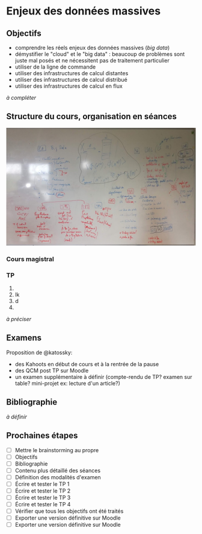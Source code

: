 # Enjeux des données massives

## Objectifs

- comprendre les réels enjeux des données massives (_big data_)
- démystifier le "cloud" et le "big data" : beaucoup de problèmes sont juste mal posés et ne nécessitent pas de traitement particulier
- utiliser de la ligne de commande
- utiliser des infrastructures de calcul distantes
- utiliser des infrastructures de calcul distribué
- utiliser des infrastructures de calcul en flux

*à compléter*

## Structure du cours, organisation en séances

![](img/brainstorming.jpg)

### Cours magistral

### TP

1. 
2. lk
3. d
4.


*à préciser*

## Examens

Proposition de @katossky:

- des Kahoots en début de cours et à la rentrée de la pause
- des QCM post TP sur Moodle
- un examen supplémentaire à définir (compte-rendu de TP? examen sur table? mini-projet ex: lecture d'un article?)

## Bibliographie

*à définir*

## Prochaines étapes

- [ ] Mettre le brainstorming au propre
- [ ] Objectifs
- [ ] Bibliographie
- [ ] Contenu plus détaillé des séances
- [ ] Définition des modalités d'examen
- [ ] Écrire et tester le TP 1
- [ ] Écrire et tester le TP 2
- [ ] Écrire et tester le TP 3
- [ ] Écrire et tester le TP 4
- [ ] Vérifier que tous les objectifs ont été traités
- [ ] Exporter une version définitive sur Moodle
- [ ] Exporter une version définitive sur Moodle
